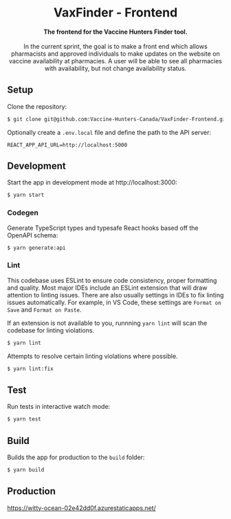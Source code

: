 <div align="center">
    <h1>VaxFinder - Frontend</h1>
</div>

<div align="center">
    <strong>The frontend for the Vaccine Hunters Finder tool.</strong>
</div>

<br/>

<div align="center">
    In the current sprint, the goal is to make a front end which allows pharmacists and approved individuals to make updates on the website on vaccine availability at pharmacies. A user will be able to see all pharmacies with availability, but not change availability status.
</div>

## Setup

Clone the repository:

```sh
$ git clone git@github.com:Vaccine-Hunters-Canada/VaxFinder-Frontend.git
```

Optionally create a `.env.local` file and define the path to the API server:

```
REACT_APP_API_URL=http://localhost:5000
```

## Development

Start the app in development mode at http://localhost:3000:

```sh
$ yarn start
```

### Codegen

Generate TypeScript types and typesafe React hooks based off the OpenAPI schema:

```sh
$ yarn generate:api
```

### Lint

This codebase uses ESLint to ensure code consistency, proper formatting and quality. Most major IDEs include an ESLint extension that will draw attention to linting issues. There are also usually settings in IDEs to fix linting issues automatically. For example, in VS Code, these settings are `Format on Save` and `Format on Paste`.

If an extension is not available to you, runnning `yarn lint` will scan the codebase for linting violations.

```sh
$ yarn lint
```

Attempts to resolve certain linting violations where possible.

```sh
$ yarn lint:fix
```

## Test

Run tests in interactive watch mode:

```sh
$ yarn test
```

## Build

Builds the app for production to the `build` folder:

```sh
$ yarn build
```

## Production

https://witty-ocean-02e42dd0f.azurestaticapps.net/

